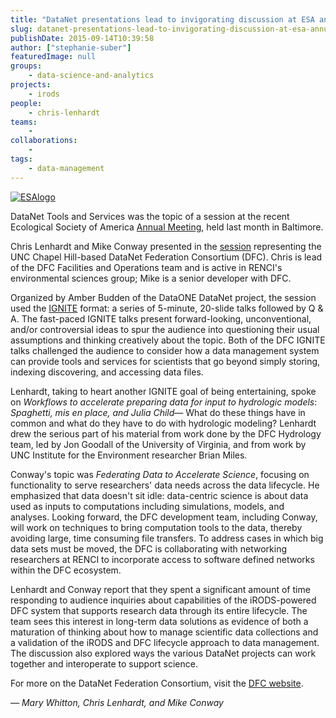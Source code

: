 ```yaml
---
title: "DataNet presentations lead to invigorating discussion at ESA annual meeting"
slug: datanet-presentations-lead-to-invigorating-discussion-at-esa-annual-meeting
publishDate: 2015-09-14T10:39:58
author: ["stephanie-suber"]
featuredImage: null
groups:
    - data-science-and-analytics
projects:
    - irods
people:
    - chris-lenhardt
teams: 
    - 
collaborations:
    - 
tags:
    - data-management
---
```

[![ESAlogo](https://renci.org/wp-content/uploads/2015/09/ESAlogo-204x300.png)](https://renci.org/wp-content/uploads/2015/09/ESAlogo.png)

DataNet Tools and Services was the topic of a session at the recent Ecological Society of America [Annual Meeting](http://esa.org/baltimore/), held last month in Baltimore.

Chris Lenhardt and Mike Conway presented in the [session](http://eco.confex.com/eco/2015/webprogram/Session10796.html) representing the UNC Chapel Hill-based DataNet Federation Consortium (DFC). Chris is lead of the DFC Facilities and Operations team and is active in RENCI's environmental sciences group; Mike is a senior developer with DFC.

Organized by Amber Budden of the DataONE DataNet project, the session used the [IGNITE](http://igniteshow.com/) format: a series of 5-minute, 20-slide talks followed by Q & A. The fast-paced IGNITE talks present forward-looking, unconventional, and/or controversial ideas to spur the audience into questioning their usual assumptions and thinking creatively about the topic. Both of the DFC IGNITE talks challenged the audience to consider how a data management system can provide tools and services for scientists that go beyond simply storing, indexing discovering, and accessing data files.

Lenhardt, taking to heart another IGNITE goal of being entertaining, spoke on _Workflows to accelerate preparing data for input to hydrologic models_: _Spaghetti, mis en place, and Julia Child_— What do these things have in common and what do they have to do with hydrologic modeling? Lenhardt drew the serious part of his material from work done by the DFC Hydrology team, led by Jon Goodall of the University of Virginia, and from work by UNC Institute for the Environment researcher Brian Miles.

Conway's topic was _Federating Data to Accelerate Science_, focusing on functionality to serve researchers' data needs across the data lifecycle. He emphasized that data doesn't sit idle: data-centric science is about data used as inputs to computations including simulations, models, and analyses. Looking forward, the DFC development team, including Conway, will work on techniques to bring computation tools to the data, thereby avoiding large, time consuming file transfers. To address cases in which big data sets must be moved, the DFC is collaborating with networking researchers at RENCI to incorporate access to software defined networks within the DFC ecosystem.

Lenhardt and Conway report that they spent a significant amount of time responding to audience inquiries about capabilities of the iRODS-powered DFC system that supports research data through its entire lifecycle. The team sees this interest in long-term data solutions as evidence of both a maturation of thinking about how to manage scientific data collections and a validation of the iRODS and DFC lifecycle approach to data management. The discussion also explored ways the various DataNet projects can work together and interoperate to support science.

For more on the DataNet Federation Consortium, visit the [DFC website](http://datafed.org/).

_— Mary Whitton, Chris Lenhardt, and Mike Conway_
<!-- AddThis Advanced Settings generic via filter on the_content --><!-- AddThis Share Buttons generic via filter on the_content -->
